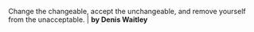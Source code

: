Change the changeable, accept the unchangeable, and remove yourself from the unacceptable.  | **by Denis Waitley**